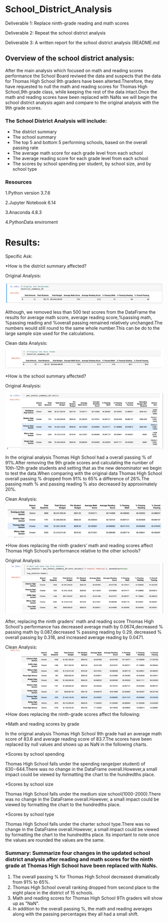 # School_District_Analysis
Deliverable 1: Replace ninth-grade reading and math scores

Deliverable 2: Repeat the school district analysis

Deliverable 3: A written report for the school district analysis (README.md

## Overview of the school district analysis: 

After the main analysis which focused on math and reading scores performance the School Board reviwed the data and suspects that the data for Thomas High School 9th graders have been alterted.Therefore, they have requested to null the math and reading scores for Thomas High School,9th grade class, while keeping the rest of the data intact.Once the math and reading scores have been replaced with NaNs we will begin the school district analysis again and compare to the original analysis with the 9th grade scores.

### The School District Analysis will include:

- The district summary
- The school summary
- The top 5 and bottom 5 performing schools, based on the overall passing rate
- The average math score for each grade level from each school
- The average reading score for each grade level from each school
- The scores by school spending per student, by school size, and by school type

### Resources

  1.Python version 3.7.6

  2.Jupyter Notebook 6.14

  3.Anaconda 4.8.3

  4.PythonData enviroment

# Results:

Specific Ask:

*How is the district summary affected?

Original Analysis:

![](Images/district_summary_df_module.png)

Although, we removed less than 500 test scores from the DataFrame the results for average math score, average reading score,%passing math, %passing reading and %overall passing remained relatively unchanged.The numbers would still round to the same whole number.This can be do to the large sample size used for the calculations.

Clean data Analysis:

![](Images/district_summary_df_without_9th_THS.png)

*How is the school summary affected?

Original Analysis:

![](Images/per_school_summary_df_module.png)

In the original analysis Thomas High School had a overall passing % of 91%.After removing the 9th grade scores and calculating the number of 10th-12th grade students and setting that as the new denominator we begin to test the data.When comparing with the original data Thomas High School overall passing % dropped from 91% to 65% a difference of 26%.The passing math % and passing reading % also decreased by approximately 20%.

Clean Analysis:
![](Images/per_school_summary_df_without_9th_THS.png)

*How does replacing the ninth graders’ math and reading scores affect Thomas High School’s performance relative to the other schools?

Original Analysis:
![](Images/Top_schools_original.png)

After, replacing the ninth graders' math and reading score Thomas High School's performance has decreased average math by 0.0674,decreased % passing math by 0.087,decreased % passing reading by 0.29, decreased % overall passing by 0.318, and increased average reading by 0.0471.

Clean Analysis:
![](Images/Top_schools_without_9th_THS.png)
*How does replacing the ninth-grade scores affect the following:

*Math and reading scores by grade

In the original analysis Thomas High School 9th grade had an average math score of 83.6 and average reading score of 83.7.The scores have been replaced by null values and shows up as NaN in the following charts.

*Scores by school spending

Thomas High School falls under the spending range(per student) of $630-$644.There was no change in the DataFrame overall.However,a small impact could be viewed by formatting the chart to the hundredths place.

*Scores by school size

Thomas High School falls under the medium size school(1000-2000).There was no change in the DataFrame overall.However, a small impact could be viewed by formatting the chart to the hundredths place.

*Scores by school type

Thomas High School falls under the charter school type.There was no change in the DataFrame overall.However, a small impact could be viewed by formatting the chart to the hundredths place. Its important to note once the values are rounded the values are the same.

### Summary: Summarize four changes in the updated school district analysis after reading and math scores for the ninth grade at Thomas High School have been replaced with NaNs.

1. The overall passing % for Thomas High School decreased dramatically from 91% to 65%.
2. Thomas High School overall ranking dropped from second place to the eight place in the district of 15 schools.
3. Math and reading scores for Thomas High School 9Th graders will show up as "NaN".
4. In addition to the overall passing %, the math and reading averages along with the passing percentages they all had a small shift.

